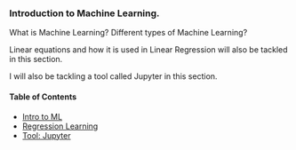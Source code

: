 ### Introduction to Machine Learning.

What is Machine Learning? Different types of Machine Learning?

Linear equations and how it is used in Linear Regression will also be tackled in this section.

I will also be tackling a tool called Jupyter in this section.

#### Table of Contents

- [Intro to ML][ML1-url]
- [Regression Learning][ML2-url]
- [Tool: Jupyter][ML3-url]

[ML1-url]: https://github.com/ivymorenomt/100DaysML/blob/master/1-10/Day1_ML101.md
[ML2-url]: https://github.com/ivymorenomt/100DaysML/blob/master/1-10/Day2_RegressionLearning.md
[ML3-url]: https://github.com/ivymorenomt/100DaysML/blob/master/1-10/Day3_JupyterTool.md